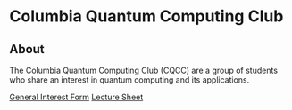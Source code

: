 # Columbia Quantum Computing Club

## About
The Columbia Quantum Computing Club (CQCC) are a group of students who share an interest in quantum computing and its applications.


[General Interest Form](https://forms.gle/57tHTmFfwzRsDTqM8)
[Lecture Sheet](https://docs.google.com/spreadsheets/d/1s7i07sedqVk2Ul0A2Wj7GkwKwrErh6o_uZa5BrR73LA/edit?usp=sharing)
